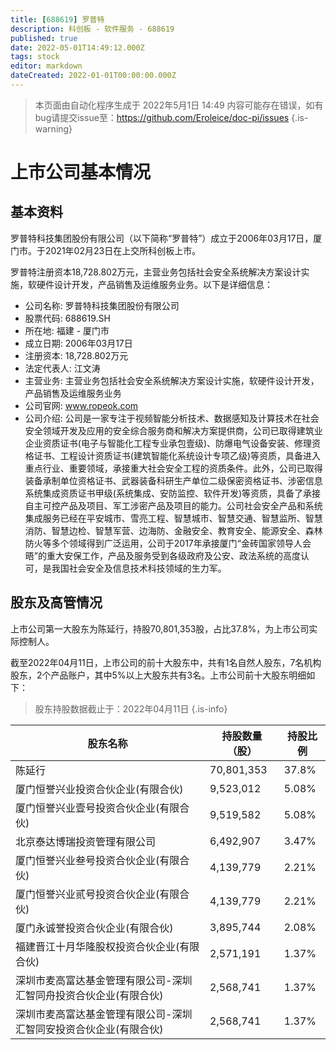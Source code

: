 ```yaml
---
title: [688619] 罗普特
description: 科创板 - 软件服务 - 688619
published: true
date: 2022-05-01T14:49:12.000Z
tags: stock
editor: markdown
dateCreated: 2022-01-01T00:00:00.000Z
---
```


> 本页面由自动化程序生成于 2022年5月1日 14:49
> 内容可能存在错误，如有bug请提交issue至：https://github.com/Eroleice/doc-pi/issues
{.is-warning}

# 上市公司基本情况

## 基本资料

罗普特科技集团股份有限公司（以下简称“罗普特”）成立于2006年03月17日，厦门市。于2021年02月23日在上交所科创板上市。

罗普特注册资本18,728.802万元，主营业务包括社会安全系统解决方案设计实施，软硬件设计开发，产品销售及运维服务业务。以下是详细信息：

- 公司名称: 罗普特科技集团股份有限公司
- 股票代码: 688619.SH
- 所在地: 福建 - 厦门市
- 成立日期: 2006年03月17日
- 注册资本: 18,728.802万元
- 法定代表人: 江文涛
- 主营业务: 主营业务包括社会安全系统解决方案设计实施，软硬件设计开发，产品销售及运维服务业务
- 公司官网: www.ropeok.com
- 公司介绍: 公司是一家专注于视频智能分析技术、数据感知及计算技术在社会安全领域开发及应用的安全综合服务商和解决方案提供商，公司已取得建筑业企业资质证书(电子与智能化工程专业承包壹级)、防爆电气设备安装、修理资格证书、工程设计资质证书(建筑智能化系统设计专项乙级)等资质，具备进入重点行业、重要领域，承接重大社会安全工程的资质条件。此外，公司已取得装备承制单位资格证书、武器装备科研生产单位二级保密资格证书、涉密信息系统集成资质证书甲级(系统集成、安防监控、软件开发)等资质，具备了承接自主可控产品及项目、军工涉密产品及项目的能力。公司社会安全产品和系统集成服务已经在平安城市、雪亮工程、智慧城市、智慧交通、智慧监所、智慧消防、智慧边检、智慧军营、边海防、金融安全、教育安全、能源安全、森林防火等多个领域得到广泛运用，公司于2017年承接厦门“金砖国家领导人会晤”的重大安保工作，产品及服务受到各级政府及公安、政法系统的高度认可，是我国社会安全及信息技术科技领域的生力军。


## 股东及高管情况

上市公司第一大股东为陈延行，持股70,801,353股，占比37.8%，为上市公司实际控制人。

截至2022年04月11日，上市公司的前十大股东中，共有1名自然人股东，7名机构股东，2个产品账户，其中5%以上大股东共有3名。上市公司前十大股东明细如下：

> 股东持股数据截止于：2022年04月11日
{.is-info}

| 股东名称 | 持股数量（股） | 持股比例 |
| --- | --- | --- |
| 陈延行 | 70,801,353 | 37.8% |
| 厦门恒誉兴业投资合伙企业(有限合伙) | 9,523,012 | 5.08% |
| 厦门恒誉兴业壹号投资合伙企业(有限合伙) | 9,519,582 | 5.08% |
| 北京泰达博瑞投资管理有限公司 | 6,492,907 | 3.47% |
| 厦门恒誉兴业叁号投资合伙企业(有限合伙) | 4,139,779 | 2.21% |
| 厦门恒誉兴业贰号投资合伙企业(有限合伙) | 4,139,779 | 2.21% |
| 厦门永诚誉投资合伙企业(有限合伙) | 3,895,744 | 2.08% |
| 福建晋江十月华隆股权投资合伙企业(有限合伙) | 2,571,191 | 1.37% |
| 深圳市麦高富达基金管理有限公司-深圳汇智同舟投资合伙企业(有限合伙) | 2,568,741 | 1.37% |
| 深圳市麦高富达基金管理有限公司-深圳汇智同安投资合伙企业(有限合伙) | 2,568,741 | 1.37% |




